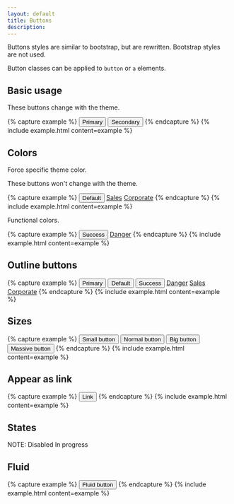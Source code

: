 ```yaml
---
layout: default
title: Buttons
description:
---
```


Buttons styles are similar to bootstrap, but are rewritten. Bootstrap styles are not used.

Button classes can be applied to `button` or `a` elements.

## Basic usage

These buttons change with the theme.

{% capture example %}
<button type="button" class="button primary">Primary</button>
<button type="button" class="button">Secondary</button>
{% endcapture %}
{% include example.html content=example %}

## Colors

Force specific theme color.

These buttons won't change with the theme.

{% capture example %}
<button type="button" class="button default">Default</button>
<a href="#" class="button sales">Sales</a>
<a href="#" class="button corporate">Corporate</a>
{% endcapture %}
{% include example.html content=example %}

Functional colors.

{% capture example %}
<button type="button" class="button success">Success</button>
<a href="#" class="button danger">Danger</a>
{% endcapture %}
{% include example.html content=example %}

## Outline buttons

{% capture example %}
<button type="button" class="button primary outline">Primary</button>
<button type="button" class="button outline">Default</button>
<button type="button" class="button success outline">Success</button>
<a href="#" class="button danger outline">Danger</a>
<a href="#" class="button sales outline">Sales</a>
<a href="#" class="button corporate outline">Corporate</a>
{% endcapture %}
{% include example.html content=example %}


## Sizes

{% capture example %}
<button type="button" class="button primary small">Small button</button>
<button type="button" class="button primary">Normal button</button>
<button type="button" class="button primary big">Big button</button>
<button type="button" class="button primary massive">Massive button</button>
{% endcapture %}
{% include example.html content=example %}

## Appear as link

{% capture example %}
<button type="button" class="button link">Link</button>
{% endcapture %}
{% include example.html content=example %}

## States

NOTE:
Disabled
In progress

## Fluid

{% capture example %}
<button type="button" class="button primary fluid">Fluid button</button>
{% endcapture %}
{% include example.html content=example %}
